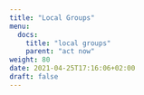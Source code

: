 ```yaml
---
title: "Local Groups"
menu:
  docs:
    title: "local groups"
    parent: "act now"
weight: 80
date: 2021-04-25T17:16:06+02:00
draft: false
---
```


